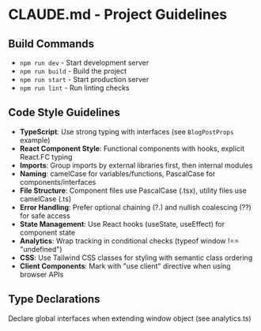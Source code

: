 # CLAUDE.md - Project Guidelines

## Build Commands
- `npm run dev` - Start development server
- `npm run build` - Build the project
- `npm run start` - Start production server
- `npm run lint` - Run linting checks

## Code Style Guidelines
- **TypeScript**: Use strong typing with interfaces (see `BlogPostProps` example)
- **React Component Style**: Functional components with hooks, explicit React.FC typing
- **Imports**: Group imports by external libraries first, then internal modules
- **Naming**: camelCase for variables/functions, PascalCase for components/interfaces
- **File Structure**: Component files use PascalCase (.tsx), utility files use camelCase (.ts)
- **Error Handling**: Prefer optional chaining (?.) and nullish coalescing (??) for safe access
- **State Management**: Use React hooks (useState, useEffect) for component state
- **Analytics**: Wrap tracking in conditional checks (typeof window !== "undefined")
- **CSS**: Use Tailwind CSS classes for styling with semantic class ordering
- **Client Components**: Mark with "use client" directive when using browser APIs

## Type Declarations
Declare global interfaces when extending window object (see analytics.ts)